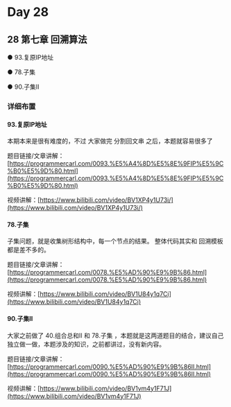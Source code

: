 # Day 28

## 28 第七章 回溯算法

●  93.复原IP地址&#x20;

●  78.子集&#x20;

●  90.子集II&#x20;

### 详细布置&#x20;

#### 93.复原IP地址&#x20;

本期本来是很有难度的，不过 大家做完 分割回文串 之后，本题就容易很多了&#x20;

题目链接/文章讲解：[https://programmercarl.com/0093.%E5%A4%8D%E5%8E%9FIP%E5%9C%B0%E5%9D%80.html](https://programmercarl.com/0093.%E5%A4%8D%E5%8E%9FIP%E5%9C%B0%E5%9D%80.html)

视频讲解：[https://www.bilibili.com/video/BV1XP4y1U73i/](https://www.bilibili.com/video/BV1XP4y1U73i/)

#### 78.子集&#x20;

子集问题，就是收集树形结构中，每一个节点的结果。 整体代码其实和 回溯模板都是差不多的。&#x20;

题目链接/文章讲解：[https://programmercarl.com/0078.%E5%AD%90%E9%9B%86.html](https://programmercarl.com/0078.%E5%AD%90%E9%9B%86.html)

视频讲解：[https://www.bilibili.com/video/BV1U84y1q7Ci](https://www.bilibili.com/video/BV1U84y1q7Ci)

#### 90.子集II&#x20;

大家之前做了 40.组合总和II 和 78.子集 ，本题就是这两道题目的结合，建议自己独立做一做，本题涉及的知识，之前都讲过，没有新内容。&#x20;

题目链接/文章讲解：[https://programmercarl.com/0090.%E5%AD%90%E9%9B%86II.html](https://programmercarl.com/0090.%E5%AD%90%E9%9B%86II.html)

视频讲解：[https://www.bilibili.com/video/BV1vm4y1F71J](https://www.bilibili.com/video/BV1vm4y1F71J)

